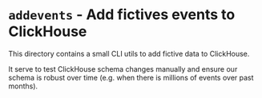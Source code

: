 # `addevents` - Add fictives events to ClickHouse

This directory contains a small CLI utils to add fictive data to ClickHouse.

It serve to test ClickHouse schema changes manually and ensure our schema is
robust over time (e.g. when there is millions of events over past months).

